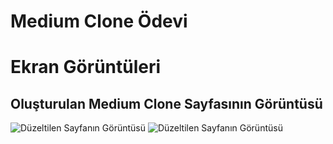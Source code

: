 # Medium Clone Ödevi


# Ekran Görüntüleri

## Oluşturulan Medium Clone Sayfasının Görüntüsü
![Düzeltilen Sayfanın Görüntüsü](https://i.hizliresim.com/a7wcj4u.png)
![Düzeltilen Sayfanın Görüntüsü](https://i.hizliresim.com/7bjl9n7.png)
